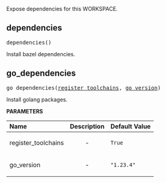 <!-- Generated with Stardoc: http://skydoc.bazel.build -->

Expose dependencies for this WORKSPACE.

<a id="dependencies"></a>

## dependencies

<pre>
dependencies()
</pre>

Install bazel dependencies.



<a id="go_dependencies"></a>

## go_dependencies

<pre>
go_dependencies(<a href="#go_dependencies-register_toolchains">register_toolchains</a>, <a href="#go_dependencies-go_version">go_version</a>)
</pre>

Install golang packages.

**PARAMETERS**


| Name  | Description | Default Value |
| :------------- | :------------- | :------------- |
| <a id="go_dependencies-register_toolchains"></a>register_toolchains |  <p align="center"> - </p>   |  <code>True</code> |
| <a id="go_dependencies-go_version"></a>go_version |  <p align="center"> - </p>   |  <code>"1.23.4"</code> |



